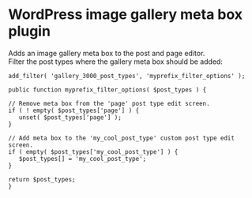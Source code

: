 # WordPress image gallery meta box plugin

Adds an image gallery meta box to the post and page editor.  
Filter the post types where the gallery meta box should be added:

	add_filter( 'gallery_3000_post_types', 'myprefix_filter_options' );

	public function myprefix_filter_options( $post_types ) {
    
    // Remove meta box from the 'page' post type edit screen.
    if ( ! empty( $post_types['page'] ) {
       unset( $post_types['page'] );
    }

    // Add meta box to the 'my_cool_post_type' custom post type edit screen.
    if ( empty( $post_types['my_cool_post_type'] ) {
       $post_types[] = 'my_cool_post_type';
    }
    
    return $post_types;
	}
